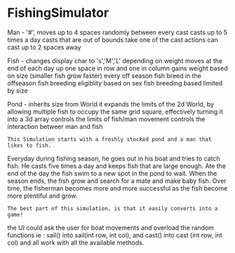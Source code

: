 # FishingSimulator 

Man -	'#',
		moves up to 4 spaces randomly  between every cast
		casts up to 5 times a day
		casts that are out of bounds take one of the cast actions
		can cast up to 2 spaces away
		
Fish - 	changes display char to 's','M','L' depending on weight
		moves at the end of each day up one space in row and one in column
		gains weight based on size (smaller fish grow faster) every off season
		fish breed in the offseason
		fish breeding eligiblity based on sex 
		fish breeding based limited by size
		
Pond - 	inherits size from World
		it expands the limits of the 2d World, by allowing multiple fish to occupy 
			the same grid square, effectively turning it into a 3d array
		controls the limits of fish/man movement
		controls the interaction betweer man and fish
		
	This Simulation starts with a freshly stocked pond and a man that likes to fish.
Everyday during fishing season, he goes out in his boat and tries to catch fish. He casts 
five times a day and keeps fish that are large enough.
	Ate the end of the day the fish swim to a new spot in the pond to wait.
When the season ends, the fish grow and search for a mate and make baby fish. Over time,
the fisherman becomes more and more successful as the fish become more plentiful and grow.
		
	The best part of this simulation, is that it easily converts into a game! 
the UI could ask the user for boat movements and overload the random functions 
ie : sail() into sail(int row, int col), and cast() into cast (int row, int col)
and all work with all the available methods.
	
